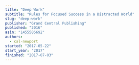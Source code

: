 ```yaml
---
title: "Deep Work"
subtitle: "Rules for Focused Success in a Distracted World"
slug: "deep-work"
publisher: "Grand Central Publishing"
published: "2016"
asin: "1455586692"
authors:
  - cal-newport
started: "2017-05-22"
start_year: "2017"
finished: "2017-07-03"
---
```

